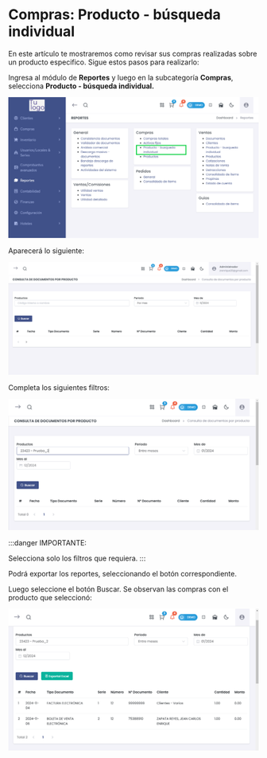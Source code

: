 # Compras: Producto - búsqueda individual

En este artículo te mostraremos como revisar sus compras realizadas sobre un producto especifico. Sigue estos pasos para realizarlo:

Ingresa al módulo de **Reportes** y luego en la subcategoría **Compras**, selecciona **Producto - búsqueda individual.**

![Alt text](img/Compras_Producto_Busqueda_Individual_01.png)

Aparecerá lo siguiente:

![Alt text](img/Compras_Producto_Busqueda_Individual_02.png)

Completa los siguientes filtros:

![Alt text](img/Compras_Producto_Busqueda_Individual_03.png)

:::danger IMPORTANTE:

Selecciona solo los filtros que requiera.
:::

Podrá exportar los reportes, seleccionando el botón correspondiente.

Luego seleccione el botón Buscar. Se observan las compras con el producto que seleccionó:

![Alt text](img/Compras_Producto_Busqueda_Individual_04.png)
